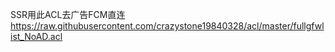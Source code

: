 SSR用此ACL去广告FCM直连
https://raw.githubusercontent.com/crazystone19840328/acl/master/fullgfwlist_NoAD.acl
